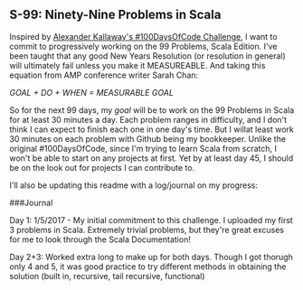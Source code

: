 S-99: Ninety-Nine Problems in Scala
------------

Inspired by [Alexander Kallaway's #100DaysOfCode Challenge](https://medium.freecodecamp.com/start-2017-with-the-100daysofcode-improved-and-updated-18ce604b237b#.qv02ziw4a), I want to commit to progressively working on the 99 Problems, Scala Edition. I've been taught that any good New Years Resolution (or resolution in general) will ultimately fail unless you make it MEASUREABLE. And taking this equation from AMP conference writer Sarah Chan:

_GOAL + DO + WHEN = MEASURABLE GOAL_

So for the next 99 days, my *goal* will be to work on the 99 Problems in Scala for at least 30 minutes a day. Each problem ranges in difficulty, and I don't think I can expect to finish each one in one day's time. But I willat least work 30 minutes on each problem with Github being my bookkeeper. Unlike the original #100DaysOfCode, since I'm trying to learn Scala from scratch, I won't be able to start on any projects at first. Yet by at least day 45, I should be on the look out for projects I can contribute to. 

I'll also be updating this readme with a log/journal on my progress:

###Journal

Day 1: 1/5/2017 - My initial commitment to this challenge. I uploaded my first 3 problems in Scala. Extremely trivial problems, but they're great excuses for me to look through the Scala Documentation!

Day 2+3: Worked extra long to make up for both days. Though I got thorugh only 4 and 5, it was good practice to try different methods in obtaining the solution (built in, recursive, tail recursive, functional)
